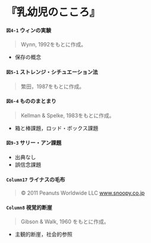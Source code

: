 # 『乳幼児のこころ』

#### `図4-1` ウィンの実験
> Wynn, 1992をもとに作成。
+ 保存の概念

#### `図5-1` ストレンジ・シチュエーション法
> 繁田，1987をもとに作成。

#### `図6-4` もののまとまり
> Kellman & Spelke, 1983をもとに作成。
+ 箱と棒課題，ロッド・ボックス課題

#### `図9-3` サリー・アン課題
+ 出典なし
+ 誤信念課題

#### `Column17` ライナスの毛布
> © 2011 Peanuts Worldwide LLC www.snoopy.co.jp

#### `Column8` 視覚的断崖
> Gibson & Walk, 1960 をもとに作成。
+ 主観的断崖，社会的参照
